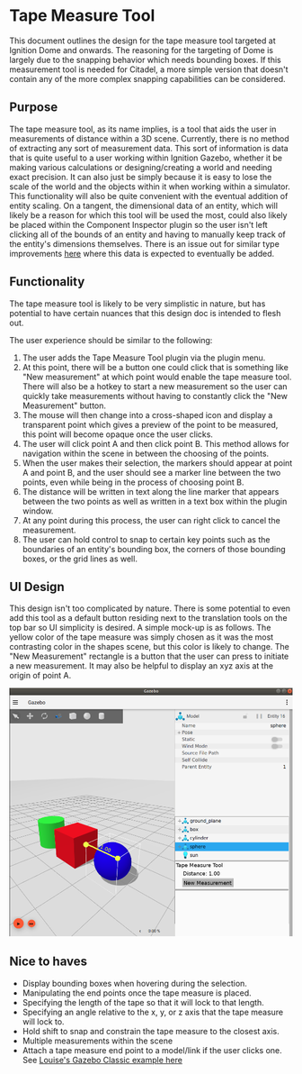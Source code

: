 # Tape Measure Tool

This document outlines the design for the tape measure tool targeted at
Ignition Dome and onwards.  The reasoning for the targeting of Dome is largely
due to the snapping behavior which needs bounding boxes.  If this measurement
tool is needed for Citadel, a more simple version that doesn't contain
any of the more complex snapping capabilities can be considered.

## Purpose

The tape measure tool, as its name implies, is a tool that aids the user in
measurements of distance within a 3D scene. Currently, there is no method
of extracting any sort of measurement data.  This sort of information is data
that is quite useful to a user working within Ignition Gazebo, whether it be
making various calculations or designing/creating a world and needing exact
precision.  It can also just be simply because it is easy to lose the scale of
the world and the objects within it when working within a simulator. This
functionality will also be quite convenient with the eventual addition of
entity scaling.  On a tangent, the dimensional data of an entity, which will
likely be a reason for which this tool will be used the most, could also
likely be placed within the Component Inspector plugin so the user isn't left
clicking all of the bounds of an entity and having to manually keep track of
the entity's dimensions themselves.  There is an issue out for similar type
improvements [here](https://github.com/ignitionrobotics/ign-gazebo/issues/158)
where this data is expected to eventually be added.

## Functionality

The tape measure tool is likely to be very simplistic in nature, but has
potential to have certain nuances that this design doc is intended to flesh
out.

The user experience should be similar to the following:
 1. The user adds the Tape Measure Tool plugin via the plugin menu.
 2. At this point, there will be a button one could click that is something
    like "New measurement" at which point would enable the tape measure tool.
    There will also be a hotkey to start a new measurement so the user can
    quickly take measurements without having to constantly click the
    "New Measurement" button.
 3. The mouse will then change into a cross-shaped icon and display a
    transparent point which gives a preview of the point to be measured,
    this point will become opaque once the user clicks.
 4. The user will click point A and then click point B.  This method allows
    for navigation within the scene in between the choosing of the points.
 5. When the user makes their selection, the markers should appear at point
    A and point B, and the user should see a marker line between the two
    points, even while being in the process of choosing point B.
 6. The distance will be written in text along the line marker that appears
    between the two points as well as written in a text box within the plugin
    window.
 7. At any point during this process, the user can right click to cancel
    the measurement.
 8. The user can hold control to snap to certain key points such as the
    boundaries of an entity's bounding box, the corners of those bounding
    boxes, or the grid lines as well.

## UI Design

This design isn't too complicated by nature.  There is some potential to even
add this tool as a default button residing next to the translation tools on
the top bar so UI simplicity is desired. A simple mock-up is as follows.  The
yellow color of the tape measure was simply chosen as it was the most
contrasting color in the shapes scene, but this color is likely to change.
The "New Measurement" rectangle is a button that the user can press to
initiate a new measurement.  It may also be helpful to display an xyz axis at the
origin of point A.

![Tape measure UI](images/tape_ui.png)

## Nice to haves

 * Display bounding boxes when hovering during the selection.
 * Manipulating the end points once the tape measure is placed.
 * Specifying the length of the tape so that it will lock to that length.
 * Specifying an angle relative to the x, y, or z axis that the
   tape measure will lock to.
 * Hold shift to snap and constrain the tape measure to the closest axis.
 * Multiple measurements within the scene
 * Attach a tape measure end point to a model/link if the user clicks one.
   See [Louise's Gazebo Classic example here](https://www.youtube.com/watch?v=XjszkNSthok&feature=youtu.be)
